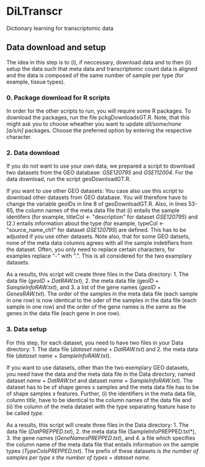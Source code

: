 # DiLTranscr
Dictionary learning for transcriptomic data

## Data download and setup
The idea in this step is to (i), if neccessary, download data and to then (ii) setup the data such that meta data and transcriptomic count data is aligned and the data is composed of the same number of sample per type (for example, tissue types).

### 0. Package download for R scripts
In order for the other scripts to run, you will require some R packages. To download the packages, run the file pckgDownloadsGT.R. Note, that this might ask you to choose wheather you want to update *all/some/none [a/s/n]* packages. Choose the preferred option by entering the respective character.

### 2. Data download
If you do not want to use your own data, we prepared a script to download two datasets from the GEO database: *GSE120795* and *GSE112004*. For the data download, run the script geoDownloadGT.R. 

If you want to use other GEO datasets: You case also use this script to download other datasets from GEO database. You will therefore have to change the variable geoIDs in line 8 of geoDownloadGT.R. Also, in lines 53-65, the column names of the meta data file that (i) entails the sample identifers (for example, titleCol <- "description" for dataset *GSE120795*) and (2.) entails information about the type (for example, typeCol <- "source_name_ch1" for dataset *GSE120795*) are defined. This has to be adjusted if you use other datasets. Note also, that for some GEO datsets, none of the meta data columns agrees with all the sample indetifiers from the dataset. Often, you only need to replace certain characters, for examples replace "-" with ".". This is all considered for the two examplary datasets.

As a results, this script will create three files in the Data directory: 1. The data file (*geoID* + *DatRAW.txt*), 2. the meta data file (geoID + *SampleInfoRAW.txt*), and 3. a list of the gene names (*geoID* + *GenesRAW.txt*). The order of the samples in the meta data file (each sample in one row) is now identical to the oder of the samples in the data file (each sample in one row) and the order of the gene names is the same as the genes in the data file (each gene in one row).

### 3. Data setup
For this step, for each dataset, you need to have two files in your Data directory:  1. The data file (*dataset name* + *DatRAW.txt*) and 2. the meta data file (*dataset name* + *SampleInfoRAW.txt*). 

If you want to use datasets, other than the two exemplary GEO datasets, you need have the data and the meta data file in the Data directory, named dataset *name* + *DatRAW.txt* and dataset *name* + *SampleInfoRAW.txt*). The dataset has to be of shape genes x samples and the meta data file has to be of shape samples x features. Further, (i) the identifiers in the meta data file, column *title*, have to be identical to the column names of the data file and (ii) the column of the meta dataset with the type separating feature hase to be called *type*.

As a results, this script will create three files in the Data directory: 1. The data file (*DatPREPPED.txt*), 2. the meta data file (SampleInfoPREPPED.txt*), 3. the gene names (*GeneNamesPREPPED.txt*), and 4. a file which specifies the column name of the meta data file that entails information on the sample types (*TypeColsPREPPED.txt*). The prefix of these datasets is *the number of samples per type* *x* *the number of types* + *dataset name*.

